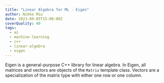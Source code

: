 ```yaml
---
title: "Linear Algebra for ML - Eigen"
author: Nikko Miu
date: 2023-09-05T15:00:00Z
coverQuality: 40
tags:
  - ai
  - machine-learning
  - c++
  - linear-algebra
  - eigen
---
```


Eigen is a general-purpose C++ library for linear algebra. In Eigen, all matrices and vectors are objects of the
`Matrix` template class. Vectors are a specialization of the matrix type with either one row or one column.
